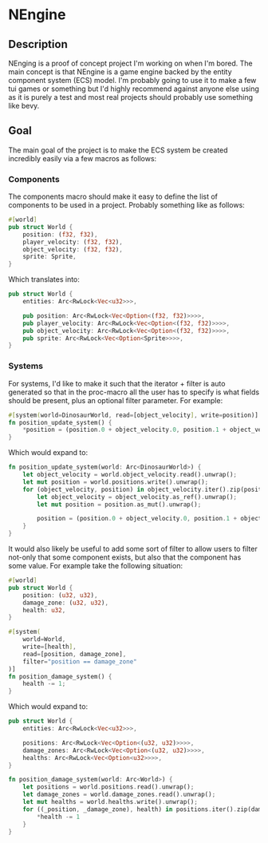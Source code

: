 # NEngine

## Description

NEnging is a proof of concept project I'm working on when I'm bored.  The main concept is that NEngine is a game engine backed by the entity component system (ECS) model.  I'm probably going to use it to make a few tui games or something but I'd highly recommend against anyone else using as it is purely a test and most real projects should probably use something like bevy.

## Goal

The main goal of the project is to make the ECS system be created incredibly easily via a few macros as follows:

### Components

The components macro should make it easy to define the list of components to be used in a project.  Probably something like as follows:

```rust
#[world]
pub struct World {
    position: (f32, f32),
    player_velocity: (f32, f32),
    object_velocity: (f32, f32),
    sprite: Sprite,
}
```

Which translates into:

```rust
pub struct World {
    entities: Arc<RwLock<Vec<u32>>>,

    pub position: Arc<RwLock<Vec<Option<(f32, f32)>>>>,
    pub player_velocity: Arc<RwLock<Vec<Option<(f32, f32)>>>>,
    pub object_velocity: Arc<RwLock<Vec<Option<(f32, f32)>>>>,
    pub sprite: Arc<RwLock<Vec<Option<Sprite>>>>,
}
```

### Systems

For systems, I'd like to make it such that the iterator + filter is auto generated so that in the proc-macro all the user has to specify is what fields should be present, plus an optional filter parameter.  For example:

```rust
#[system(world=DinosaurWorld, read=[object_velocity], write=position)]
fn position_update_system() {
    *position = (position.0 + object_velocity.0, position.1 + object_velocity.1);
}
```

Which would expand to:

```rust
fn position_update_system(world: Arc<DinosaurWorld>) {
    let object_velocity = world.object_velocity.read().unwrap();
    let mut position = world.positions.write().unwrap();
    for (object_velocity, position) in object_velocity.iter().zip(position.iter_mut()).filter(|v| v.0.is_some() && v.1.is_some()) {
        let object_velocity = object_velocity.as_ref().unwrap();
        let mut position = position.as_mut().unwrap();

        position = (position.0 + object_velocity.0, position.1 + object_velocity.1);
    }
}
```

It would also likely be useful to add some sort of filter to allow users to filter not-only that some component exists, but also that the component has some value.  For example take the following situation:

```rust
#[world]
pub struct World {
    position: (u32, u32),
    damage_zone: (u32, u32),
    health: u32,
}

#[system(
    world=World,
    write=[health],
    read=[position, damage_zone],
    filter="position == damage_zone"
)]
fn position_damage_system() {
    health -= 1;
}
```

Which would expand to:

```rust
pub struct World {
    entities: Arc<RwLock<Vec<u32>>>,

    positions: Arc<RwLock<Vec<Option<(u32, u32)>>>>,
    damage_zones: Arc<RwLock<Vec<Option<(u32, u32)>>>>,
    healths: Arc<RwLock<Vec<Option<u32>>>>,
}

fn position_damage_system(world: Arc<World>) {
    let positions = world.positions.read().unwrap();
    let damage_zones = world.damage_zones.read().unwrap();
    let mut healths = world.healths.write().unwrap();
    for ((_position, _damage_zone), health) in positions.iter().zip(damage_zones.iter()).zip(healths.iter_mut()).filter(|v| v.0.0.is_some() && v.0.1.is_some() && v.1.is_some() && v.0.0 == v.0.1) {
        *health -= 1
    }
}
```
